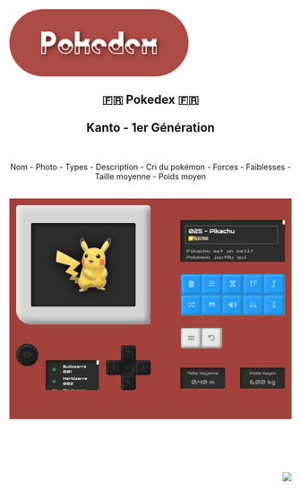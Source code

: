 <div align="center" style="display: flex">
  <img height="120px" src="./src/assets/readme_title.png" alt="Pokedex Logo" />
</div>

<div align="center">

  ## 🇫🇷 Pokedex 🇫🇷  <br><br>  Kanto - 1er Génération
  
</div>

<br>


<div align="center" display="inline-block">
  <p>Nom - Photo - Types - Description - Cri du pokémon - Forces - Faiblesses - Taille moyenne - Poids moyen </p>

  <br>
  
  <img align="center" width="650px" height="auto" src="./src/assets/forReadMe.jpg" alt="Pokedex avec pikachu" /> 
</div>


<br><br>


##

<br>

<img align="right" src="https://badgen.net/badge/Made with ❤️ by/Fabio R. Lopes/AD4B46?icon=" />

<br>

